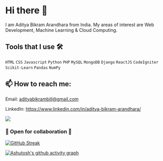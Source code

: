 # Hi there 👋

I am Aditya Bikram Arandhara from India. My areas of interest are Web Development, Machine Learning & Cloud Computing.

## Tools that I use 🛠

`HTML` `CSS` `Javascript` `Python` `PHP` `MySQL` `MongoDB` `Django` `ReactJS` `CodeIgniter` `Scikit-Learn` `Pandas` `NumPy`


## 📫 How to reach me: 

Email: adityabikrambill@gmail.com

LinkedIn: https://www.linkedin.com/in/aditya-bikram-arandhara/

![](https://komarev.com/ghpvc/?username=Adityabill&color=brightgreen)



### 👯 Open for collaboration 🤝

[![GitHub Streak](https://github-readme-streak-stats.herokuapp.com/?user=Adityabill&theme=dark)](https://git.io/streak-stats)

[![Ashutosh's github activity graph](https://activity-graph.herokuapp.com/graph?username=Adityabill&theme=react-dark)](https://github.com/ashutosh00710/github-readme-activity-graph)


<!--
**Adityabill/Adityabill** is a ✨ _special_ ✨ repository because its `README.md` (this file) appears on your GitHub profile.

Here are some ideas to get you started:

- 🔭 I’m currently working on ...
- 🌱 I’m currently learning ...
- 👯 I’m looking to collaborate on ...
- 🤔 I’m looking for help with ...
- 💬 Ask me about ...
- 📫 How to reach me: ...
- 😄 Pronouns: ...
- ⚡ Fun fact: ...
-->
